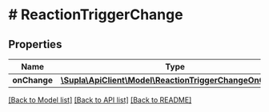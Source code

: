 # # ReactionTriggerChange

## Properties

Name | Type | Description | Notes
------------ | ------------- | ------------- | -------------
**onChange** | [**\Supla\ApiClient\Model\ReactionTriggerChangeOnChange**](ReactionTriggerChangeOnChange.md) |  | [optional]

[[Back to Model list]](../../README.md#models) [[Back to API list]](../../README.md#endpoints) [[Back to README]](../../README.md)
